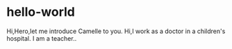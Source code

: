 # hello-world
Hi,Hero,let me introduce Camelle to you.
Hi,I work as a doctor in a children's hospital.
I am a teacher..
